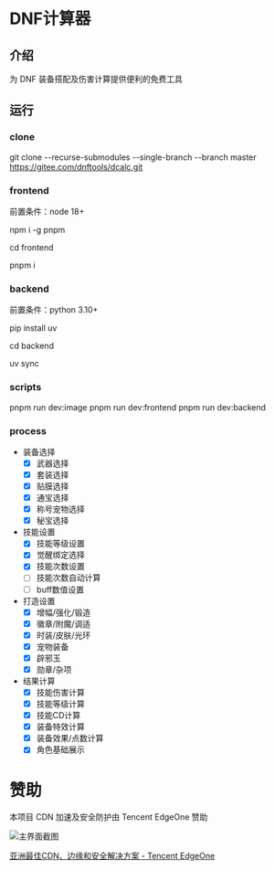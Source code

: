 # DNF计算器

## 介绍
为 DNF 装备搭配及伤害计算提供便利的免费工具

## 运行

### clone

git clone --recurse-submodules --single-branch --branch master https://gitee.com/dnftools/dcalc.git

### frontend

前置条件：node 18+

npm i -g pnpm

cd frontend

pnpm i

### backend

前置条件：python 3.10+

pip install uv

cd backend

uv sync

### scripts

pnpm run dev:image
pnpm run dev:frontend
pnpm run dev:backend

### process

- 装备选择
  - [x] 武器选择
  - [x] 套装选择
  - [x] 贴膜选择
  - [x] 通宝选择
  - [x] 称号宠物选择
  - [x] 秘宝选择

- 技能设置
  - [x] 技能等级设置
  - [x] 觉醒绑定选择
  - [x] 技能次数设置
  - [ ] 技能次数自动计算
  - [ ] buff数值设置

- 打造设置
  - [x] 增幅/强化/锻造
  - [x] 徽章/附魔/调适
  - [x] 时装/皮肤/光环
  - [x] 宠物装备
  - [x] 辟邪玉
  - [x] 勋章/杂项

- 结果计算
  - [x] 技能伤害计算
  - [x] 技能等级计算
  - [x] 技能CD计算
  - [x] 装备特效计算
  - [x] 装备效果/点数计算
  - [x] 角色基础展示

# 赞助

本项目 CDN 加速及安全防护由 Tencent EdgeOne 赞助

![主界面截图](https://edgeone.ai/media/34fe3a45-492d-4ea4-ae5d-ea1087ca7b4b.png)

[亚洲最佳CDN、边缘和安全解决方案 - Tencent EdgeOne](https://edgeone.ai/zh?from=github)